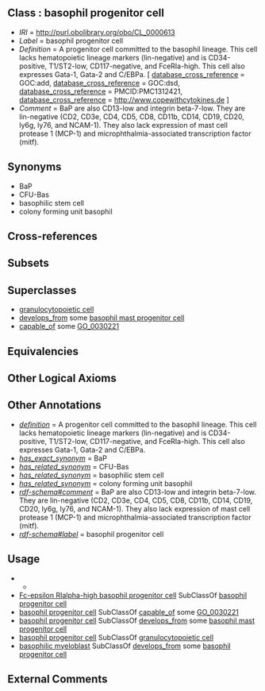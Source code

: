 
## Class : basophil progenitor cell

 * *IRI* = http://purl.obolibrary.org/obo/CL_0000613
 * *Label* = basophil progenitor cell
 * *Definition* = A progenitor cell committed to the basophil lineage. This cell lacks hematopoietic lineage markers (lin-negative) and is CD34-positive, T1/ST2-low, CD117-negative, and FceRIa-high. This cell also expresses Gata-1, Gata-2 and C/EBPa. [ [database_cross_reference](../../ef/oboInOwl#hasDbXref.md) = GOC:add, [database_cross_reference](../../ef/oboInOwl#hasDbXref.md) = GOC:dsd, [database_cross_reference](../../ef/oboInOwl#hasDbXref.md) = PMCID:PMC1312421, [database_cross_reference](../../ef/oboInOwl#hasDbXref.md) = http://www.copewithcytokines.de ]
 * *Comment* = BaP are also CD13-low and integrin beta-7-low. They are lin-negative (CD2, CD3e, CD4, CD5, CD8, CD11b, CD14, CD19, CD20, ly6g, ly76, and NCAM-1). They also lack expression of mast cell protease 1 (MCP-1) and microphthalmia-associated transcription factor (mitf).

## Synonyms

 * BaP
 * CFU-Bas
 * basophilic stem cell
 * colony forming unit basophil

## Cross-references


## Subsets


## Superclasses

 * [granulocytopoietic cell](../../CL/91/CL_0002191.md)
 * [develops_from](../../RO/02/RO_0002202.md) some [basophil mast progenitor cell](../../CL/28/CL_0002028.md)
 * [capable_of](../../RO/15/RO_0002215.md) some [GO_0030221](../../GO/21/GO_0030221.md)

## Equivalencies


## Other Logical Axioms


## Other Annotations

 * *[definition](../../IAO/15/IAO_0000115.md)* = A progenitor cell committed to the basophil lineage. This cell lacks hematopoietic lineage markers (lin-negative) and is CD34-positive, T1/ST2-low, CD117-negative, and FceRIa-high. This cell also expresses Gata-1, Gata-2 and C/EBPa.
 * *[has_exact_synonym](../../ym/oboInOwl#hasExactSynonym.md)* = BaP
 * *[has_related_synonym](../../ym/oboInOwl#hasRelatedSynonym.md)* = CFU-Bas
 * *[has_related_synonym](../../ym/oboInOwl#hasRelatedSynonym.md)* = basophilic stem cell
 * *[has_related_synonym](../../ym/oboInOwl#hasRelatedSynonym.md)* = colony forming unit basophil
 * *[rdf-schema#comment](../../nt/rdf-schema#comment.md)* = BaP are also CD13-low and integrin beta-7-low. They are lin-negative (CD2, CD3e, CD4, CD5, CD8, CD11b, CD14, CD19, CD20, ly6g, ly76, and NCAM-1). They also lack expression of mast cell protease 1 (MCP-1) and microphthalmia-associated transcription factor (mitf).
 * *[rdf-schema#label](../../el/rdf-schema#label.md)* = basophil progenitor cell

## Usage

 * -
 * [Fc-epsilon RIalpha-high basophil progenitor cell](../../CL/30/CL_0002030.md) SubClassOf [basophil progenitor cell](../../CL/13/CL_0000613.md)
 * [basophil progenitor cell](../../CL/13/CL_0000613.md) SubClassOf [capable_of](../../RO/15/RO_0002215.md) some [GO_0030221](../../GO/21/GO_0030221.md)
 * [basophil progenitor cell](../../CL/13/CL_0000613.md) SubClassOf [develops_from](../../RO/02/RO_0002202.md) some [basophil mast progenitor cell](../../CL/28/CL_0002028.md)
 * [basophil progenitor cell](../../CL/13/CL_0000613.md) SubClassOf [granulocytopoietic cell](../../CL/91/CL_0002191.md)
 * [basophilic myeloblast](../../CL/29/CL_0000829.md) SubClassOf [develops_from](../../RO/02/RO_0002202.md) some [basophil progenitor cell](../../CL/13/CL_0000613.md)

## External Comments

